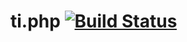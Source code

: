 ti.php [![Build Status](https://travis-ci.org/appcelerator-modules/ti.php.svg)](https://travis-ci.org/appcelerator-modules/ti.php)
=======
